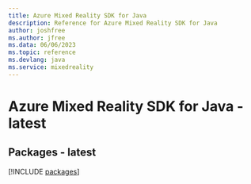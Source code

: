 ```yaml
---
title: Azure Mixed Reality SDK for Java
description: Reference for Azure Mixed Reality SDK for Java
author: joshfree
ms.author: jfree
ms.data: 06/06/2023
ms.topic: reference
ms.devlang: java
ms.service: mixedreality
---
```

# Azure Mixed Reality SDK for Java - latest
## Packages - latest
[!INCLUDE [packages](mixed-reality-index.md)]